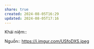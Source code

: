 ```yaml
---
share: true
created: 2024-08-05T16:29
updated: 2024-08-05T17:16
---
```

Khái niệm:: 

Nguồn:: https://i.imgur.com/USfoDXS.jpeg
